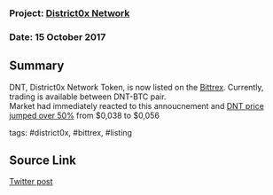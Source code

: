 ### Project: [District0x Network](../projects/district0x.md)
### Date: 15 October 2017
## Summary
  
DNT, District0x Network Token, is now listed on the [Bittrex](https://bittrex.com/Market/Index?MarketName=BTC-DNT).
Currently, trading is available between DNT-BTC pair.  
Market had immediately reacted to this annoucnement and [DNT price jumped over 50%](https://coinmarketcap.com/currencies/district0x/) from $0,038 to $0,056
  
tags: #district0x, #bittrex, #listing
## Source Link
[Twitter post](https://twitter.com/richiela/status/919349274202193920)
